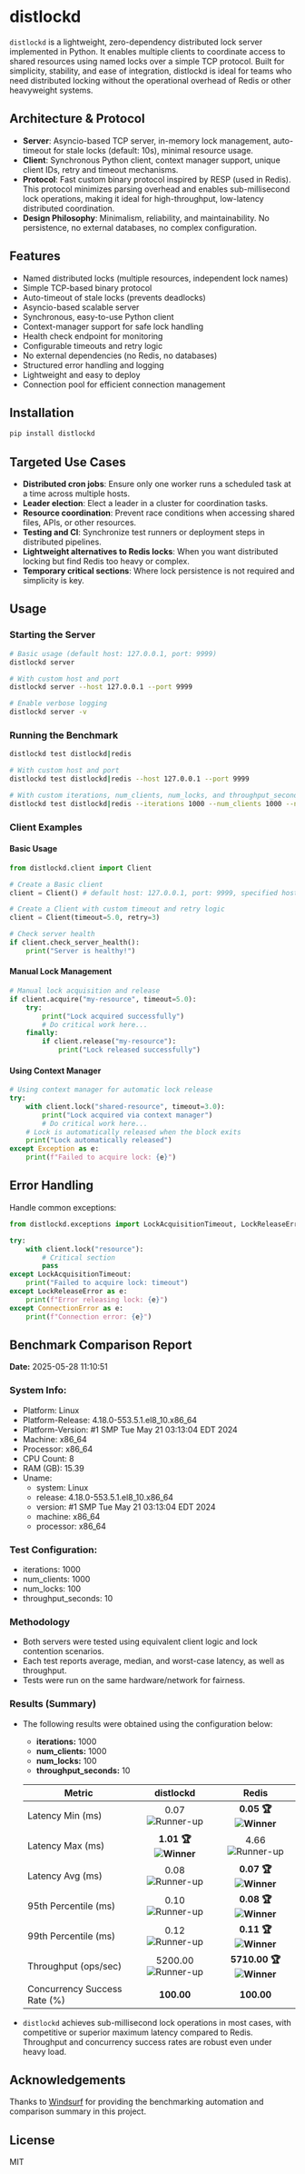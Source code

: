 # distlockd

`distlockd` is a lightweight, zero-dependency distributed lock server implemented in Python. It enables multiple clients to coordinate access to shared resources using named locks over a simple TCP protocol. Built for simplicity, stability, and ease of integration, distlockd is ideal for teams who need distributed locking without the operational overhead of Redis or other heavyweight systems.

## Architecture & Protocol

- **Server**: Asyncio-based TCP server, in-memory lock management, auto-timeout for stale locks (default: 10s), minimal resource usage.
- **Client**: Synchronous Python client, context manager support, unique client IDs, retry and timeout mechanisms.
- **Protocol**: Fast custom binary protocol inspired by RESP (used in Redis). This protocol minimizes parsing overhead and enables sub-millisecond lock operations, making it ideal for high-throughput, low-latency distributed coordination.
- **Design Philosophy**: Minimalism, reliability, and maintainability. No persistence, no external databases, no complex configuration.

## Features

- Named distributed locks (multiple resources, independent lock names)
- Simple TCP-based binary protocol
- Auto-timeout of stale locks (prevents deadlocks)
- Asyncio-based scalable server
- Synchronous, easy-to-use Python client
- Context-manager support for safe lock handling
- Health check endpoint for monitoring
- Configurable timeouts and retry logic
- No external dependencies (no Redis, no databases)
- Structured error handling and logging
- Lightweight and easy to deploy
- Connection pool for efficient connection management

## Installation

```bash
pip install distlockd
```

## Targeted Use Cases

- **Distributed cron jobs**: Ensure only one worker runs a scheduled task at a time across multiple hosts.
- **Leader election**: Elect a leader in a cluster for coordination tasks.
- **Resource coordination**: Prevent race conditions when accessing shared files, APIs, or other resources.
- **Testing and CI**: Synchronize test runners or deployment steps in distributed pipelines.
- **Lightweight alternatives to Redis locks**: When you want distributed locking but find Redis too heavy or complex.
- **Temporary critical sections**: Where lock persistence is not required and simplicity is key.

## Usage

### Starting the Server

```bash
# Basic usage (default host: 127.0.0.1, port: 9999)
distlockd server

# With custom host and port
distlockd server --host 127.0.0.1 --port 9999

# Enable verbose logging
distlockd server -v
```

### Running the Benchmark

```bash
distlockd test distlockd|redis

# With custom host and port
distlockd test distlockd|redis --host 127.0.0.1 --port 9999

# With custom iterations, num_clients, num_locks, and throughput_seconds
distlockd test distlockd|redis --iterations 1000 --num_clients 1000 --num_locks 100 --throughput_seconds 10
```

### Client Examples

#### Basic Usage

```python
from distlockd.client import Client

# Create a Basic client
client = Client() # default host: 127.0.0.1, port: 9999, specified host and port: Client(host="192.xx.xx.xx", port=9999)

# Create a Client with custom timeout and retry logic
client = Client(timeout=5.0, retry=3)

# Check server health
if client.check_server_health():
    print("Server is healthy!")
```

#### Manual Lock Management

```python
# Manual lock acquisition and release
if client.acquire("my-resource", timeout=5.0):
    try:
        print("Lock acquired successfully")
        # Do critical work here...
    finally:
        if client.release("my-resource"):
            print("Lock released successfully")
```

#### Using Context Manager

```python
# Using context manager for automatic lock release
try:
    with client.lock("shared-resource", timeout=3.0):
        print("Lock acquired via context manager")
        # Do critical work here...
    # Lock is automatically released when the block exits
    print("Lock automatically released")
except Exception as e:
    print(f"Failed to acquire lock: {e}")
```

## Error Handling

Handle common exceptions:

```python
from distlockd.exceptions import LockAcquisitionTimeout, LockReleaseError, ConnectionError

try:
    with client.lock("resource"):
        # Critical section
        pass
except LockAcquisitionTimeout:
    print("Failed to acquire lock: timeout")
except LockReleaseError as e:
    print(f"Error releasing lock: {e}")
except ConnectionError as e:
    print(f"Connection error: {e}")
```

## Benchmark Comparison Report

**Date:** 2025-05-28 11:10:51

### System Info:

- Platform: Linux
- Platform-Release: 4.18.0-553.5.1.el8_10.x86_64
- Platform-Version: #1 SMP Tue May 21 03:13:04 EDT 2024
- Machine: x86_64
- Processor: x86_64
- CPU Count: 8
- RAM (GB): 15.39
- Uname:
  - system: Linux
  - release: 4.18.0-553.5.1.el8_10.x86_64
  - version: #1 SMP Tue May 21 03:13:04 EDT 2024
  - machine: x86_64
  - processor: x86_64

### Test Configuration:

- iterations: 1000
- num_clients: 1000
- num_locks: 100
- throughput_seconds: 10

### Methodology

- Both servers were tested using equivalent client logic and lock contention scenarios.
- Each test reports average, median, and worst-case latency, as well as throughput.
- Tests were run on the same hardware/network for fairness.

### Results (Summary)

- The following results were obtained using the configuration below:

  - **iterations:** 1000
  - **num_clients:** 1000
  - **num_locks:** 100
  - **throughput_seconds:** 10


  | Metric                       |                               distlockd                               |                                   Redis                                   |
  | ------------------------------ | :----------------------------------------------------------------------: | :-------------------------------------------------------------------------: |
  | Latency Min (ms)             |      0.07![Runner-up](https://img.shields.io/badge/Runner-up-red)      |  **0.05 🏆 ![Winner](https://img.shields.io/badge/Winner-brightgreen)**  |
  | Latency Max (ms)             | **1.01 🏆 ![Winner](https://img.shields.io/badge/Winner-brightgreen)** |       4.66![Runner-up](https://img.shields.io/badge/Runner-up-red)       |
  | Latency Avg (ms)             |      0.08![Runner-up](https://img.shields.io/badge/Runner-up-red)      |  **0.07 🏆 ![Winner](https://img.shields.io/badge/Winner-brightgreen)**  |
  | 95th Percentile (ms)         |      0.10![Runner-up](https://img.shields.io/badge/Runner-up-red)      |  **0.08 🏆 ![Winner](https://img.shields.io/badge/Winner-brightgreen)**  |
  | 99th Percentile (ms)         |      0.12![Runner-up](https://img.shields.io/badge/Runner-up-red)      |  **0.11 🏆 ![Winner](https://img.shields.io/badge/Winner-brightgreen)**  |
  | Throughput (ops/sec)         |    5200.00![Runner-up](https://img.shields.io/badge/Runner-up-red)    | **5710.00 🏆 ![Winner](https://img.shields.io/badge/Winner-brightgreen)** |
  | Concurrency Success Rate (%) |                               **100.00**                               |                                **100.00**                                |
- `distlockd` achieves sub-millisecond lock operations in most cases, with competitive or superior maximum latency compared to Redis. Throughput and concurrency success rates are robust even under heavy load.

## Acknowledgements

Thanks to [Windsurf](https://windsurf.ai/) for providing the benchmarking automation and comparison summary in this project.

## License

MIT

